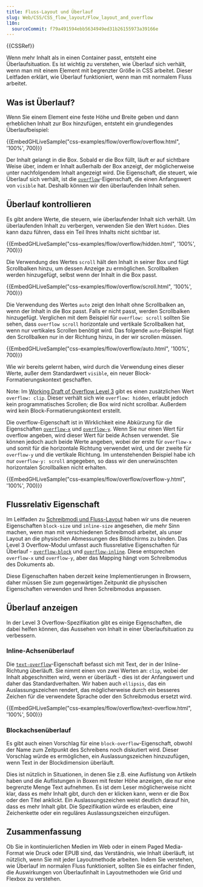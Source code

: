 ```yaml
---
title: Fluss-Layout und Überlauf
slug: Web/CSS/CSS_flow_layout/Flow_layout_and_overflow
l10n:
  sourceCommit: f79a491594ebb5634949ed31b26155973a39166e
---
```


{{CSSRef}}

Wenn mehr Inhalt als in einen Container passt, entsteht eine Überlaufsituation. Es ist wichtig zu verstehen, wie Überlauf sich verhält, wenn man mit einem Element mit begrenzter Größe in CSS arbeitet. Dieser Leitfaden erklärt, wie Überlauf funktioniert, wenn man mit normalem Fluss arbeitet.

## Was ist Überlauf?

Wenn Sie einem Element eine feste Höhe und Breite geben und dann erheblichen Inhalt zur Box hinzufügen, entsteht ein grundlegendes Überlaufbeispiel:

{{EmbedGHLiveSample("css-examples/flow/overflow/overflow.html", '100%', 700)}}

Der Inhalt gelangt in die Box. Sobald er die Box füllt, läuft er auf sichtbare Weise über, indem er Inhalt außerhalb der Box anzeigt, der möglicherweise unter nachfolgendem Inhalt angezeigt wird. Die Eigenschaft, die steuert, wie Überlauf sich verhält, ist die [`overflow`](/de/docs/Web/CSS/overflow)-Eigenschaft, die einen Anfangswert von `visible` hat. Deshalb können wir den überlaufenden Inhalt sehen.

## Überlauf kontrollieren

Es gibt andere Werte, die steuern, wie überlaufender Inhalt sich verhält. Um überlaufenden Inhalt zu verbergen, verwenden Sie den Wert `hidden`. Dies kann dazu führen, dass ein Teil Ihres Inhalts nicht sichtbar ist.

{{EmbedGHLiveSample("css-examples/flow/overflow/hidden.html", '100%', 700)}}

Die Verwendung des Wertes `scroll` hält den Inhalt in seiner Box und fügt Scrollbalken hinzu, um dessen Anzeige zu ermöglichen. Scrollbalken werden hinzugefügt, selbst wenn der Inhalt in die Box passt.

{{EmbedGHLiveSample("css-examples/flow/overflow/scroll.html", '100%', 700)}}

Die Verwendung des Wertes `auto` zeigt den Inhalt ohne Scrollbalken an, wenn der Inhalt in die Box passt. Falls er nicht passt, werden Scrollbalken hinzugefügt. Verglichen mit dem Beispiel für `overflow: scroll` sollten Sie sehen, dass `overflow scroll` horizontale und vertikale Scrollbalken hat, wenn nur vertikales Scrollen benötigt wird. Das folgende `auto`-Beispiel fügt den Scrollbalken nur in der Richtung hinzu, in der wir scrollen müssen.

{{EmbedGHLiveSample("css-examples/flow/overflow/auto.html", '100%', 700)}}

Wie wir bereits gelernt haben, wird durch die Verwendung eines dieser Werte, außer dem Standardwert `visible`, ein neuer Block-Formatierungskontext geschaffen.

Note: Im [Working Draft of Overflow Level 3](https://www.w3.org/TR/css-overflow-3/) gibt es einen zusätzlichen Wert `overflow: clip`. Dieser verhält sich wie `overflow: hidden`, erlaubt jedoch kein programmatisches Scrollen; die Box wird nicht scrollbar. Außerdem wird kein Block-Formatierungskontext erstellt.

Die overflow-Eigenschaft ist in Wirklichkeit eine Abkürzung für die Eigenschaften [`overflow-x`](/de/docs/Web/CSS/overflow-x) und [`overflow-y`](/de/docs/Web/CSS/overflow-y). Wenn Sie nur einen Wert für overflow angeben, wird dieser Wert für beide Achsen verwendet. Sie können jedoch auch beide Werte angeben, wobei der erste für `overflow-x` und somit für die horizontale Richtung verwendet wird, und der zweite für `overflow-y` und die vertikale Richtung. Im untenstehenden Beispiel habe ich nur `overflow-y: scroll` angegeben, so dass wir den unerwünschten horizontalen Scrollbalken nicht erhalten.

{{EmbedGHLiveSample("css-examples/flow/overflow/overflow-y.html", '100%', 700)}}

## Flussrelativ Eigenschaft

Im Leitfaden zu [Schreibmodi und Fluss-Layout](/de/docs/Web/CSS/CSS_flow_layout/Flow_layout_and_writing_modes) haben wir uns die neueren Eigenschaften `block-size` und `inline-size` angesehen, die mehr Sinn machen, wenn man mit verschiedenen Schreibmodi arbeitet, als unser Layout an die physischen Abmessungen des Bildschirms zu binden. Das Level 3 Overflow-Modul umfasst auch flussrelative Eigenschaften für Überlauf - [`overflow-block`](/de/docs/Web/CSS/@media/overflow-block) und [`overflow-inline`](/de/docs/Web/CSS/@media/overflow-inline). Diese entsprechen `overflow-x` und `overflow-y`, aber das Mapping hängt vom Schreibmodus des Dokuments ab.

Diese Eigenschaften haben derzeit keine Implementierungen in Browsern, daher müssen Sie zum gegenwärtigen Zeitpunkt die physischen Eigenschaften verwenden und Ihren Schreibmodus anpassen.

## Überlauf anzeigen

In der Level 3 Overflow-Spezifikation gibt es einige Eigenschaften, die dabei helfen können, das Aussehen von Inhalt in einer Überlaufsituation zu verbessern.

### Inline-Achsenüberlauf

Die [`text-overflow`](/de/docs/Web/CSS/text-overflow)-Eigenschaft befasst sich mit Text, der in der Inline-Richtung überläuft. Sie nimmt einen von zwei Werten an: `clip`, wobei der Inhalt abgeschnitten wird, wenn er überläuft - dies ist der Anfangswert und daher das Standardverhalten. Wir haben auch `ellipsis`, das ein Auslassungszeichen rendert, das möglicherweise durch ein besseres Zeichen für die verwendete Sprache oder den Schreibmodus ersetzt wird.

{{EmbedGHLiveSample("css-examples/flow/overflow/text-overflow.html", '100%', 500)}}

### Blockachsenüberlauf

Es gibt auch einen Vorschlag für eine `block-overflow`-Eigenschaft, obwohl der Name zum Zeitpunkt des Schreibens noch diskutiert wird. Dieser Vorschlag würde es ermöglichen, ein Auslassungszeichen hinzuzufügen, wenn Text in der Blockdimension überläuft.

Dies ist nützlich in Situationen, in denen Sie z.B. eine Auflistung von Artikeln haben und die Auflistungen in Boxen mit fester Höhe anzeigen, die nur eine begrenzte Menge Text aufnehmen. Es ist dem Leser möglicherweise nicht klar, dass es mehr Inhalt gibt, durch den er klicken kann, wenn er die Box oder den Titel anklickt. Ein Auslassungszeichen weist deutlich darauf hin, dass es mehr Inhalt gibt. Die Spezifikation würde es erlauben, eine Zeichenkette oder ein reguläres Auslassungszeichen einzufügen.

## Zusammenfassung

Ob Sie in kontinuierlichen Medien im Web oder in einem Paged Media-Format wie Druck oder EPUB sind, das Verständnis, wie Inhalt überläuft, ist nützlich, wenn Sie mit jeder Layoutmethode arbeiten. Indem Sie verstehen, wie Überlauf im normalen Fluss funktioniert, sollten Sie es einfacher finden, die Auswirkungen von Überlaufinhalt in Layoutmethoden wie Grid und Flexbox zu verstehen.

